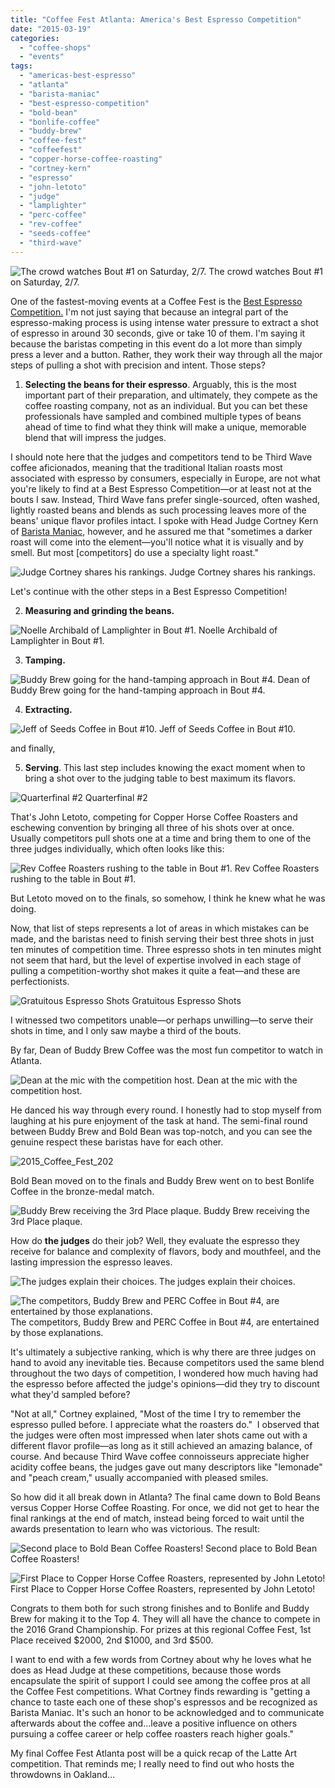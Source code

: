 ```yaml
---
title: "Coffee Fest Atlanta: America's Best Espresso Competition"
date: "2015-03-19"
categories:
  - "coffee-shops"
  - "events"
tags:
  - "americas-best-espresso"
  - "atlanta"
  - "barista-maniac"
  - "best-espresso-competition"
  - "bold-bean"
  - "bonlife-coffee"
  - "buddy-brew"
  - "coffee-fest"
  - "coffeefest"
  - "copper-horse-coffee-roasting"
  - "cortney-kern"
  - "espresso"
  - "john-letoto"
  - "judge"
  - "lamplighter"
  - "perc-coffee"
  - "rev-coffee"
  - "seeds-coffee"
  - "third-wave"
---
```


![The crowd watches Bout #1 on Saturday, 2/7.](http://s3.amazonaws.com/thegourmez-wpmedia/2015/03/2015_Coffee_Fest_107.jpg) The crowd watches Bout #1 on Saturday, 2/7.</div>


One of the fastest-moving events at a Coffee Fest is the [Best Espresso Competition.](http://www.coffeefest.com/EspressoCompetition.aspx) I'm not just saying that because an integral part of the espresso-making process is using intense water pressure to extract a shot of espresso in around 30 seconds, give or take 10 of them. I'm saying it because the baristas competing in this event do a lot more than simply press a lever and a button. Rather, they work their way through all the major steps of pulling a shot with precision and intent. Those steps?

1. **Selecting the beans for their espresso**. Arguably, this is the most important part of their preparation, and ultimately, they compete as the coffee roasting company, not as an individual. But you can bet these professionals have sampled and combined multiple types of beans ahead of time to find what they think will make a unique, memorable blend that will impress the judges.

I should note here that the judges and competitors tend to be Third Wave coffee aficionados, meaning that the traditional Italian roasts most associated with espresso by consumers, especially in Europe, are not what you're likely to find at a Best Espresso Competition—or at least not at the bouts I saw. Instead, Third Wave fans prefer single-sourced, often washed, lightly roasted beans and blends as such processing leaves more of the beans' unique flavor profiles intact. I spoke with Head Judge Cortney Kern of [Barista Maniac](http://www.baristamaniac.com/), however, and he assured me that "sometimes a darker roast will come into the element—you'll notice what it is visually and by smell. But most \[competitors\] do use a specialty light roast."




<div class="caption">

![Judge Cortney shares his rankings.](http://s3.amazonaws.com/thegourmez-wpmedia/2015/03/2015_Coffee_Fest_141-500x362.jpg) Judge Cortney shares his rankings.</div>


Let's continue with the other steps in a Best Espresso Competition!

2. **Measuring and grinding the beans.**




<div class="caption">

![Noelle Archibald of Lamplighter in Bout #1.](http://s3.amazonaws.com/thegourmez-wpmedia/2015/03/2015_Coffee_Fest_110-500x356.jpg) Noelle Archibald of Lamplighter in Bout #1.</div>


3. **Tamping.**




<div class="caption">

![Buddy Brew going for the hand-tamping approach in Bout #4.](http://s3.amazonaws.com/thegourmez-wpmedia/2015/03/2015_Coffee_Fest_130-500x452.jpg) Dean of Buddy Brew going for the hand-tamping approach in Bout #4.</div>


4. **Extracting.**




<div class="caption">

![Jeff of Seeds Coffee in Bout #10.](http://s3.amazonaws.com/thegourmez-wpmedia/2015/03/2015_Coffee_Fest_172-500x333.jpg) Jeff of Seeds Coffee in Bout #10.</div>


and finally,

5. **Serving**. This last step includes knowing the exact moment when to bring a shot over to the judging table to best maximum its flavors.




<div class="caption">

![Quarterfinal #2](http://s3.amazonaws.com/thegourmez-wpmedia/2015/03/2015_Coffee_Fest_209-500x439.jpg) Quarterfinal #2</div>


That's John Letoto, competing for Copper Horse Coffee Roasters and eschewing convention by bringing all three of his shots over at once. Usually competitors pull shots one at a time and bring them to one of the three judges individually, which often looks like this:




<div class="caption">

![Rev Coffee Roasters rushing to the table in Bout #1.](http://s3.amazonaws.com/thegourmez-wpmedia/2015/03/2015_Coffee_Fest_115-500x353.jpg) Rev Coffee Roasters rushing to the table in Bout #1.</div>


But Letoto moved on to the finals, so somehow, I think he knew what he was doing.

Now, that list of steps represents a lot of areas in which mistakes can be made, and the baristas need to finish serving their best three shots in just ten minutes of competition time. Three espresso shots in ten minutes might not seem that hard, but the level of expertise involved in each stage of pulling a competition-worthy shot makes it quite a feat—and these are perfectionists.




<div class="caption">

![Gratuitous Espresso Shots](http://s3.amazonaws.com/thegourmez-wpmedia/2015/03/2015_Coffee_Fest_147-500x333.jpg) Gratuitous Espresso Shots</div>


I witnessed two competitors unable—or perhaps unwilling—to serve their shots in time, and I only saw maybe a third of the bouts.

By far, Dean of Buddy Brew Coffee was the most fun competitor to watch in Atlanta.




<div class="caption">

![Dean at the mic with the competition host.](http://s3.amazonaws.com/thegourmez-wpmedia/2015/03/2015_Coffee_Fest_138-300x500.jpg) Dean at the mic with the competition host.</div>


He danced his way through every round. I honestly had to stop myself from laughing at his pure enjoyment of the task at hand. The semi-final round between Buddy Brew and Bold Bean was top-notch, and you can see the genuine respect these baristas have for each other.

![2015_Coffee_Fest_202](http://s3.amazonaws.com/thegourmez-wpmedia/2015/03/2015_Coffee_Fest_202-354x500.jpg)

Bold Bean moved on to the finals and Buddy Brew went on to best Bonlife Coffee in the bronze-medal match.




<div class="caption">

![Buddy Brew receiving the 3rd Place plaque.](http://s3.amazonaws.com/thegourmez-wpmedia/2015/03/2015_Coffee_Fest_227-500x476.jpg) Buddy Brew receiving the 3rd Place plaque.</div>


How do **the judges** do their job? Well, they evaluate the espresso they receive for balance and complexity of flavors, body and mouthfeel, and the lasting impression the espresso leaves.




<div class="caption">

![The judges explain their choices.](http://s3.amazonaws.com/thegourmez-wpmedia/2015/03/2015_Coffee_Fest_139-500x329.jpg) The judges explain their choices.</div>





<div class="caption">

![The competitors, Buddy Brew and PERC Coffee in Bout #4, are entertained by those explanations.](http://s3.amazonaws.com/thegourmez-wpmedia/2015/03/2015_Coffee_Fest_140-500x341.jpg) The competitors, Buddy Brew and PERC Coffee in Bout #4, are entertained by those explanations.</div>


It's ultimately a subjective ranking, which is why there are three judges on hand to avoid any inevitable ties. Because competitors used the same blend throughout the two days of competition, I wondered how much having had the espresso before affected the judge's opinions—did they try to discount what they'd sampled before?

"Not at all," Cortney explained, "Most of the time I try to remember the espresso pulled before. I appreciate what the roasters do."  I observed that the judges were often most impressed when later shots came out with a different flavor profile—as long as it still achieved an amazing balance, of course. And because Third Wave coffee connoisseurs appreciate higher acidity coffee beans, the judges gave out many descriptors like "lemonade" and "peach cream," usually accompanied with pleased smiles.

So how did it all break down in Atlanta? The final came down to Bold Beans versus Copper Horse Coffee Roasting. For once, we did not get to hear the final rankings at the end of match, instead being forced to wait until the awards presentation to learn who was victorious. The result:




<div class="caption">

![Second place to Bold Bean Coffee Roasters!](http://s3.amazonaws.com/thegourmez-wpmedia/2015/03/2015_Coffee_Fest_228-444x500.jpg) Second place to Bold Bean Coffee Roasters!</div>





<div class="caption">

![ First Place to Copper Horse Coffee Roasters, represented by John Letoto!](http://s3.amazonaws.com/thegourmez-wpmedia/2015/03/2015_Coffee_Fest_229-413x500.jpg) First Place to Copper Horse Coffee Roasters, represented by John Letoto!</div>


Congrats to them both for such strong finishes and to Bonlife and Buddy Brew for making it to the Top 4. They will all have the chance to compete in the 2016 Grand Championship. For prizes at this regional Coffee Fest, 1st Place received $2000, 2nd $1000, and 3rd $500.

I want to end with a few words from Cortney about why he loves what he does as Head Judge at these competitions, because those words encapsulate the spirit of support I could see among the coffee pros at all the Coffee Fest competitions. What Cortney finds rewarding is "getting a chance to taste each one of these shop's espressos and be recognized as Barista Maniac. It's such an honor to be acknowledged and to communicate afterwards about the coffee and…leave a positive influence on others pursuing a coffee career or help coffee roasters reach higher goals."

My final Coffee Fest Atlanta post will be a quick recap of the Latte Art competition. That reminds me; I really need to find out who hosts the throwdowns in Oakland…
